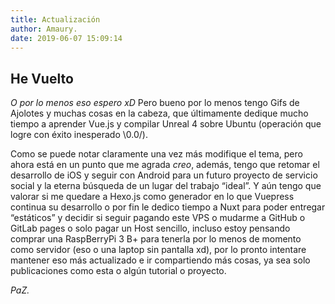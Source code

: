 ```yaml
---
title: Actualización
author: Amaury.
date: 2019-06-07 15:09:14
---
```


## He Vuelto

_O por lo menos eso espero xD_
Pero bueno por lo menos tengo Gifs de Ajolotes y muchas cosas en la cabeza, que últimamente dedique mucho tiempo a aprender Vue.js y compilar Unreal 4 sobre Ubuntu (operación que logre con éxito inesperado \0.0/).

<v-img src='https://media.giphy.com/media/ifxGKsrfB4fMk/giphy.gif' aspect='16/9' :size='228'/>

Como se puede notar claramente una vez más modifique el tema, pero ahora está en un punto que me agrada _creo_, además, tengo que retomar el desarrollo de iOS y seguir con Android para un futuro proyecto de servicio social y la eterna búsqueda de un lugar del trabajo “ideal”.
Y aún tengo que valorar si me quedare a Hexo.js como generador en lo que Vuepress continua su desarrollo o por fin le dedico tiempo a Nuxt para poder entregar “estáticos” y decidir si seguir pagando este VPS o mudarme a GitHub o GitLab pages o solo pagar un Host sencillo, incluso estoy pensando comprar una RaspBerryPi 3 B+ para tenerla por lo menos de momento como servidor (eso o una laptop sin pantalla xd), por lo pronto intentare mantener eso más actualizado e ir compartiendo más cosas, ya sea solo publicaciones como esta o algún tutorial o proyecto.

_PaZ._
